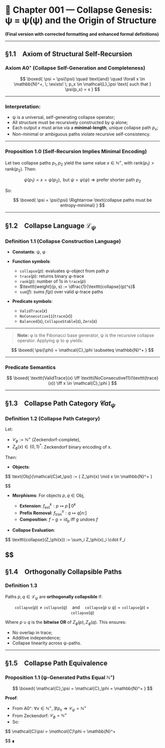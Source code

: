 # 📘 Chapter 001 — Collapse Genesis: ψ = ψ(ψ) and the Origin of Structure

**(Final version with corrected formatting and enhanced formal definitions)**

---

## §1.1 Axiom of Structural Self-Recursion

### **Axiom A0⁺ (Collapse Self-Generation and Completeness)**

$$
\boxed{
\psi = \psi(\psi)
\quad \text{and} \quad
\forall x \in \mathbb{N}^+, \; \exists! \; p_x \in \mathcal{L}_\psi \text{ such that } \psi(p_x) = x
}
$$

---

### **Interpretation:**

* ψ is a universal, self-generating collapse operator;
* All structure must be recursively constructed by ψ alone;
* Each output $x$ must arise via a **minimal-length**, unique collapse path $p_x$;
* Non-minimal or ambiguous paths violate recursive self-consistency.

---

### **Proposition 1.0 (Self-Recursion Implies Minimal Encoding)**

Let two collapse paths $p_1, p_2$ yield the same value $x \in \mathbb{N}^+$, with $\text{rank}(p_1) > \text{rank}(p_2)$. Then:

$$
\psi(p_1) = x = \psi(p_2), \text{ but } \psi = \psi(\psi) \Rightarrow \text{prefer shorter path } p_2
$$

So:

$$
\boxed{
\psi = \psi(\psi) \Rightarrow \text{collapse paths must be entropy-minimal}
}
$$

---

## §1.2 Collapse Language $\mathcal{L}_\psi$

### **Definition 1.1 (Collapse Construction Language)**

* **Constants**:
  ψ, φ

* **Function symbols**:

  * $\texttt{collapse}(p)$: evaluates ψ-object from path $p$
  * $\texttt{trace}(p)$: returns binary φ-trace
  * $\texttt{rank}(p)$: number of 1s in $\texttt{trace}(p)$
  * $\texttt{weight}(p, s) := \dfrac{1}{\texttt{collapse}(p)^s}$
  * $\texttt{sum}(f)$: sums $f(p)$ over valid φ-trace paths

* **Predicate symbols**:

  * $\texttt{ValidTrace}(x)$
  * $\texttt{NoConsecutive11}(\texttt{trace}(x))$
  * $\texttt{Balanced}(s), \texttt{CollapseStable}(s), \texttt{Zero}(s)$

---

> **Note:**
> φ is the Fibonacci base generator,
> ψ is the recursive collapse operator.
> Applying ψ to φ yields:

$$
\boxed{
\psi(\phi) = \mathcal{C}_\phi \subseteq \mathbb{N}^+
}
$$

---

### **Predicate Semantics**

$$
\boxed{
\texttt{ValidTrace}(x) \iff \texttt{NoConsecutive11}(\texttt{trace}(x)) \iff x \in \mathcal{C}_\phi
}
$$

---

## §1.3 Collapse Path Category $\mathcal{C}at_\psi$

### **Definition 1.2 (Collapse Path Category)**

Let:

* $\mathcal{C}_\phi := \mathbb{N}^+$ (Zeckendorf-complete),
* $Z_\phi(x) \in \{0,1\}^*$: Zeckendorf binary encoding of x.

Then:

* **Objects**:

  
$$
  \text{Obj}(\mathcal{C}at_\psi) := \{ Z_\phi(x) \mid x \in \mathbb{N}^+ \}
  
$$
* **Morphisms**: For objects $p, q \in \text{Obj}$,

  * **Extension**:
    $f_{\text{ext}}^k: p \mapsto p \,\Vert\, 0^k$
  * **Prefix Removal**:
    $f_{\text{trim}}^n: q \mapsto q[n:]$
  * **Composition**:
    $f \circ g = \text{id}_p$ iff $g$ undoes $f$

* **Collapse Evaluation**:

  
$$
  \texttt{collapse}(Z_\phi(x)) := \sum_i Z_\phi(x)_i \cdot F_i
  
$$
---

## §1.4 Orthogonally Collapsible Paths

### **Definition 1.3**

Paths $p, q \in \mathcal{L}_\psi$ are **orthogonally collapsible** if:

$$
\texttt{collapse}(p) \ne \texttt{collapse}(q)
\quad \text{and} \quad
\texttt{collapse}(p \cup q) = \texttt{collapse}(p) + \texttt{collapse}(q)
$$

Where $p \cup q$ is the **bitwise OR** of $Z_\phi(p), Z_\phi(q)$.
This ensures:

* No overlap in trace;
* Additive independence;
* Collapse linearity across ψ-paths.

---

## §1.5 Collapse Path Equivalence

### **Proposition 1.1 (ψ-Generated Paths Equal ℕ⁺)**

$$
\boxed{
\mathcal{C}_\psi = \mathcal{C}_\phi = \mathbb{N}^+
}
$$

**Proof**:

* From A0⁺:
  $\forall x \in \mathbb{N}^+, \exists! p_x \Rightarrow \mathcal{C}_\psi = \mathbb{N}^+$
* From Zeckendorf:
  $\mathcal{C}_\phi = \mathbb{N}^+$
* So:

  
$$
  \mathcal{C}_\psi = \mathcal{C}_\phi = \mathbb{N}^+
  
$$
∎
